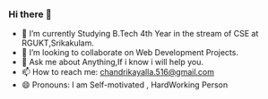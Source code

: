 ### Hi there 👋



- 🔭 I’m currently Studying B.Tech 4th Year in the stream of CSE at RGUKT,Srikakulam.
- 👯 I’m looking to collaborate on Web Development Projects.
- 💬 Ask me about Anything,If i know i will help you.
- 📫 How to reach me: chandrikayalla.516@gmail.com
- 😄 Pronouns: I am Self-motivated , HardWorking Person 

